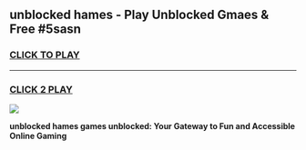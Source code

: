 
## unblocked hames - Play Unblocked Gmaes & Free #5sasn
<h3>
<a href="https://news.freeplayer.one?title=unblocked_hames&ref=03M">CLICK TO PLAY</a></h3>
<hr>

<h3>
<a href="https://news.freeplayer.one?title=unblocked_hames&ref=03M">CLICK 2 PLAY</a>
  
</h3>

<a href="https://news.freeplayer.one?title=unblocked_hames&ref=03M"><img src="https://clearcache.store/games.png"></a>


**unblocked hames games unblocked: Your Gateway to Fun and Accessible Online Gaming**
